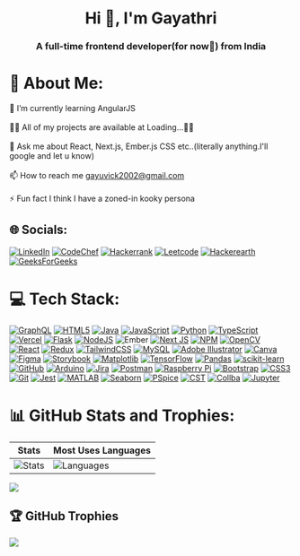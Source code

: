 
<h1 align="center">Hi 👀, I'm Gayathri</h1>
<h3 align="center">A full-time frontend developer(for now🫠) from India</h3>

# 💫 About Me:
🌱 I’m currently learning AngularJS<br><br>👨‍💻 All of my projects are available at Loading...😶‍🌫️<br><br>💬 Ask me about React, Next.js, Ember.js CSS etc..(literally anything.I'll google and let u know)<br><br>📫 How to reach me gayuvick2002@gmail.com<br><br>⚡ Fun fact I think I have a zoned-in kooky persona

## 🌐 Socials:
[![LinkedIn](https://img.shields.io/badge/LinkedIn-%230077B5.svg?logo=linkedin&logoColor=white)](https://linkedin.com/in/gayathiri-nakkeeran-b5ba101a5) 
[![CodeChef](https://img.shields.io/badge/CodeChef-%6763874.svg?logo=codechef&logoColor=white)](https://www.codechef.com/users/gayu10) 
[![Hackerrank](https://img.shields.io/badge/Hackerrank-%23007.svg?logo=hackerrank&logoColor=white)](https://www.hackerrank.com/profile/gayuvick2002)
[![Leetcode](https://img.shields.io/badge/Leetcode-%23E34F26.svg?logo=leetcode&logoColor=white)](https://www.hackerrank.com/profile/gayuvick2002](https://leetcode.com/u/gayuvick2002/))
[![Hackerearth](https://img.shields.io/badge/Hackerearth-%23593d88.svg?logo=hackerearth&logoColor=white)](https://www.hackerearth.com/@gayuvick2002)
[![GeeksForGeeks](https://img.shields.io/badge/GFG-%6763874.svg?logo=geeksforgeeks&logoColor=white)](https://www.geeksforgeeks.org/user/gayuvick2002/)


# 💻 Tech Stack:
[![GraphQL](https://img.shields.io/badge/-GraphQL-E10098?style=for-the-badge&logo=graphql&logoColor=white)](https://graphql.org)
[![HTML5](https://img.shields.io/badge/html5-%23E34F26.svg?style=for-the-badge&logo=html5&logoColor=white)](https://developer.mozilla.org/en-US/docs/Web/Guide/HTML/HTML5)
[![Java](https://img.shields.io/badge/java-%23ED8B00.svg?style=for-the-badge&logo=openjdk&logoColor=white)](https://www.java.com)
[![JavaScript](https://img.shields.io/badge/javascript-%23323330.svg?style=for-the-badge&logo=javascript&logoColor=%23F7DF1E)](https://developer.mozilla.org/en-US/docs/Web/JavaScript)
[![Python](https://img.shields.io/badge/python-3670A0?style=for-the-badge&logo=python&logoColor=ffdd54)](https://www.python.org)
[![TypeScript](https://img.shields.io/badge/typescript-%23007ACC.svg?style=for-the-badge&logo=typescript&logoColor=white)](https://www.typescriptlang.org)
[![Vercel](https://img.shields.io/badge/vercel-%23000000.svg?style=for-the-badge&logo=vercel&logoColor=white)](https://vercel.com)
[![Flask](https://img.shields.io/badge/flask-%23000.svg?style=for-the-badge&logo=flask&logoColor=white)](https://flask.palletsprojects.com)
[![NodeJS](https://img.shields.io/badge/node.js-6DA55F?style=for-the-badge&logo=node.js&logoColor=white)](https://nodejs.org)
![Ember](https://img.shields.io/badge/ember-1C1E24?style=for-the-badge&logo=ember.js&logoColor=#D04A37)
[![Next JS](https://img.shields.io/badge/Next-black?style=for-the-badge&logo=next.js&logoColor=white)](https://nextjs.org)
[![NPM](https://img.shields.io/badge/NPM-%23CB3837.svg?style=for-the-badge&logo=npm&logoColor=white)](https://www.npmjs.com)
[![OpenCV](https://img.shields.io/badge/opencv-%23white.svg?style=for-the-badge&logo=opencv&logoColor=white)](https://opencv.org)
[![React](https://img.shields.io/badge/react-%2320232a.svg?style=for-the-badge&logo=react&logoColor=%2361DAFB)](https://reactjs.org)
[![Redux](https://img.shields.io/badge/redux-%23593d88.svg?style=for-the-badge&logo=redux&logoColor=white)](https://redux.js.org)
[![TailwindCSS](https://img.shields.io/badge/tailwindcss-%2338B2AC.svg?style=for-the-badge&logo=tailwind-css&logoColor=white)](https://tailwindcss.com)
[![MySQL](https://img.shields.io/badge/mysql-4479A1.svg?style=for-the-badge&logo=mysql&logoColor=white)](https://www.mysql.com)
[![Adobe Illustrator](https://img.shields.io/badge/adobe%20illustrator-%23FF9A00.svg?style=for-the-badge&logo=adobe%20illustrator&logoColor=white)](https://www.adobe.com/products/illustrator.html)
[![Canva](https://img.shields.io/badge/Canva-%2300C4CC.svg?style=for-the-badge&logo=Canva&logoColor=white)](https://www.canva.com)
[![Figma](https://img.shields.io/badge/figma-%23F24E1E.svg?style=for-the-badge&logo=figma&logoColor=white)](https://www.figma.com)
[![Storybook](https://img.shields.io/badge/-Storybook-FF4785?style=for-the-badge&logo=storybook&logoColor=white)](https://storybook.js.org)
[![Matplotlib](https://img.shields.io/badge/Matplotlib-%23ffffff.svg?style=for-the-badge&logo=Matplotlib&logoColor=black)](https://matplotlib.org)
[![TensorFlow](https://img.shields.io/badge/TensorFlow-%23FF6F00.svg?style=for-the-badge&logo=TensorFlow&logoColor=white)](https://www.tensorflow.org)
[![Pandas](https://img.shields.io/badge/pandas-%23150458.svg?style=for-the-badge&logo=pandas&logoColor=white)](https://pandas.pydata.org)
[![scikit-learn](https://img.shields.io/badge/scikit--learn-%23F7931E.svg?style=for-the-badge&logo=scikit-learn&logoColor=white)](https://scikit-learn.org)
[![GitHub](https://img.shields.io/badge/github-%23121011.svg?style=for-the-badge&logo=github&logoColor=white)](https://github.com)
[![Arduino](https://img.shields.io/badge/-Arduino-00979D?style=for-the-badge&logo=Arduino&logoColor=white)](https://www.arduino.cc)
[![Jira](https://img.shields.io/badge/jira-%230A0FFF.svg?style=for-the-badge&logo=jira&logoColor=white)](https://www.atlassian.com/software/jira)
[![Postman](https://img.shields.io/badge/Postman-FF6C37?style=for-the-badge&logo=postman&logoColor=white)](https://www.postman.com)
[![Raspberry Pi](https://img.shields.io/badge/-RaspberryPi-C51A4A?style=for-the-badge&logo=Raspberry-Pi)](https://www.raspberrypi.org)
[![Bootstrap](https://img.shields.io/badge/bootstrap-%23563D7C.svg?style=for-the-badge&logo=bootstrap&logoColor=white)](https://getbootstrap.com)
[![CSS3](https://img.shields.io/badge/css3-%231572B6.svg?style=for-the-badge&logo=css3&logoColor=white)](https://developer.mozilla.org/en-US/docs/Web/CSS)
[![Git](https://img.shields.io/badge/git-%23F05033.svg?style=for-the-badge&logo=git&logoColor=white)](https://git-scm.com)
[![Jest](https://img.shields.io/badge/jest-%23C21325.svg?style=for-the-badge&logo=jest&logoColor=white)](https://jestjs.io)
[![MATLAB](https://img.shields.io/badge/MATLAB-0076A8.svg?style=for-the-badge&logo=matlab&logoColor=white)](https://www.mathworks.com/products/matlab.html)
[![Seaborn](https://img.shields.io/badge/seaborn-%23003C7E.svg?style=for-the-badge&logo=seaborn&logoColor=white)](https://seaborn.pydata.org)
[![PSpice](https://img.shields.io/badge/pspice-0076A8.svg?style=for-the-badge&logo=pspice&logoColor=white)](https://www.pspice.com/)
[![CST](https://img.shields.io/badge/cst-2311203.svg?style=for-the-badge&logo=cst&logoColor=white)](https://www.3ds.com/products/simulia/cst-studio-suite)
[![Collba](https://img.shields.io/badge/Colab-00979D.svg?style=for-the-badge&logo=googlecolab&logoColor=white)](https://colab.research.google.com/)
[![Jupyter](https://img.shields.io/badge/Jupyter-94899D.svg?style=for-the-badge&logo=jupyter&logoColor=white)](https://jupyter.org/)

# 📊 GitHub Stats and Trophies:
|  Stats | Most Uses Languages |
| --- | --- |
| ![Stats](https://github-readme-stats.vercel.app/api?username=gayuvick&theme=monokai&hide_border=false&include_all_commits=false&count_private=false)|![Languages](https://github-readme-stats.vercel.app/api/top-langs/?username=gayuvick&theme=monokai&hide_border=false&include_all_commits=false&count_private=false&layout=compact) |  
![](https://github-readme-streak-stats.herokuapp.com/?user=gayuvick&theme=monokai&hide_border=false)<br/>


## 🏆 GitHub Trophies
![](https://github-profile-trophy.vercel.app/?username=gayuvick&theme=monokai&no-frame=true&no-bg=false&margin-w=4&rank=A,B,C)
